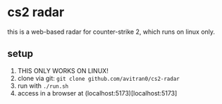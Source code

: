 # cs2 radar

this is a web-based radar for counter-strike 2, which runs on linux only.

## setup

1. THIS ONLY WORKS ON LINUX!
2. clone via git: `git clone github.com/avitran0/cs2-radar`
3. run with `./run.sh`
4. access in a browser at (localhost:5173)[localhost:5173]
